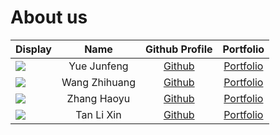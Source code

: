 # About us

Display | Name | Github Profile | Portfolio 
--------|:----:|:--------------:|:---------:
![](https://github.com/yuejunfeng0909.png) | Yue Junfeng | [Github](https://github.com/yuejunfeng0909) | [Portfolio](team/yuejunfeng0909.md)
![](https://github.com/zh1huang.png) | Wang Zhihuang | [Github](https://github.com/zh1huang) | [Portfolio](team/zh1huang.md)
![](https://github.com/haoyusimon.png) | Zhang Haoyu | [Github](https://github.com/haoyusimon) | [Portfolio](team/haoyusimon.md)
![](https://github.com/t-l-xin.png) | Tan Li Xin | [Github](https://github.com/t-l-xin) | [Portfolio](team/t-l-xin.md)
